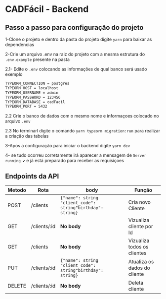 # CADFácil - Backend
## Passo a passo para configuração do projeto

1-Clone o projeto e dentro da pasta do projeto digite `yarn` para baixar as dependencias

2-Crie um arquivo .env na raiz do projeto com a mesma estrutura do `.env.example` presente na pasta

2.1- Edite o `.env` colocando as informações de qual banco será usado
exemplo

```sh
TYPEORM_CONNECTION = postgres
TYPEORM_HOST = localhost
TYPEORM_USERNAME = admin
TYPEORM_PASSWORD = 123456
TYPEORM_DATABASE = cadFacil
TYPEORM_PORT = 5432
```

2.2 Crie o banco de dados com o mesmo nome e informaçoes colocado no arquivo `.env`

2.3 No terminarl digite o comando `yarn typeorm migration:run` para realizar a criação das tabelas

3-Apos a configuração para iniciar o backend digite `yarn dev`

4- se tudo ocorreu corretamente irá aparecer a mensagem de `Server running ✔` e já está preparado para receber as requisiçoes

## Endpoints da API

| Metodo | Rota | body | Função
| ------ | ------ | ------ |  ------
| POST | /clients | `{"name": string "client_code": string"birthday": string}` | Cria novo Cliente
| GET | /clients/:id | **No body** | Vizualiza cliente por Id
| GET | /clients | **No body**  | Vizualiza todos os clientes
| PUT | /clients/:id | `{"name": string "client_code": string"birthday": string}` | Atualiza os dados do cliente
| DELETE | /clients/:id | **No body**  | Deleta cliente

